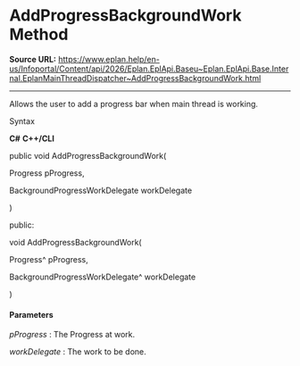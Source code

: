 # AddProgressBackgroundWork Method

**Source URL:** https://www.eplan.help/en-us/Infoportal/Content/api/2026/Eplan.EplApi.Baseu~Eplan.EplApi.Base.Internal.EplanMainThreadDispatcher~AddProgressBackgroundWork.html

---

Allows the user to add a progress bar when main thread is working.

Syntax

**C#**
**C++/CLI**


public void AddProgressBackgroundWork( 

   Progress pProgress,

   BackgroundProgressWorkDelegate workDelegate

)

public:

void AddProgressBackgroundWork( 

   Progress^ pProgress,

   BackgroundProgressWorkDelegate^ workDelegate

)


#### Parameters

*pProgress*
:   The Progress at work.

*workDelegate*
:   The work to be done.
